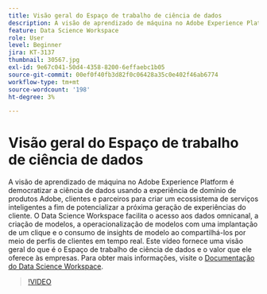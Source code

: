 ```yaml
---
title: Visão geral do Espaço de trabalho de ciência de dados
description: A visão de aprendizado de máquina no Adobe Experience Platform é democratizar a ciência de dados usando a experiência de domínio de produtos Adobe, clientes e parceiros para criar um ecossistema de serviços inteligentes a fim de potencializar a próxima geração de experiências do cliente. O Data Science Workspace facilita o acesso aos dados omnicanal, a criação de modelos, a operacionalização de modelos com uma implantação de um clique e o consumo de insights de modelo ao compartilhá-los por meio de perfis de clientes em tempo real. Este vídeo fornece uma visão geral do que é o Espaço de trabalho de ciência de dados e o valor que ele oferece às empresas.
feature: Data Science Workspace
role: User
level: Beginner
jira: KT-3137
thumbnail: 30567.jpg
exl-id: 9e67c041-50d4-4358-8200-6effaebc1b05
source-git-commit: 00ef0f40fb3d82f0c06428a35c0e402f46ab6774
workflow-type: tm+mt
source-wordcount: '198'
ht-degree: 3%

---
```


# Visão geral do Espaço de trabalho de ciência de dados

A visão de aprendizado de máquina no Adobe Experience Platform é democratizar a ciência de dados usando a experiência de domínio de produtos Adobe, clientes e parceiros para criar um ecossistema de serviços inteligentes a fim de potencializar a próxima geração de experiências do cliente. O Data Science Workspace facilita o acesso aos dados omnicanal, a criação de modelos, a operacionalização de modelos com uma implantação de um clique e o consumo de insights de modelo ao compartilhá-los por meio de perfis de clientes em tempo real. Este vídeo fornece uma visão geral do que é o Espaço de trabalho de ciência de dados e o valor que ele oferece às empresas. Para obter mais informações, visite o [Documentação do Data Science Workspace](https://experienceleague.adobe.com/docs/experience-platform/data-science-workspace/home.html?lang=pt-BR).

>[!VIDEO](https://video.tv.adobe.com/v/30567?learn=on)
